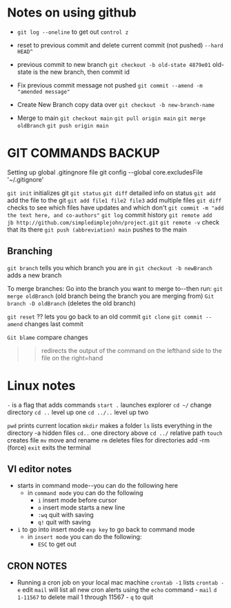 # Notes on using github


- `git log --oneline` to get out `control z`
- reset to previous commit and delete current commit (not pushed)
    `--hard HEAD^`
- previous commit to new branch
    `git checkout -b old-state 4879e01` old-state is the new branch, then commit id
- Fix previous commit message not pushed
    `git commit --amend -m "amended message"`
- Create New Branch copy data over
    `git checkout -b new-branch-name`

- Merge to main
    `git checkout main`
    `git pull origin main`
    `git merge oldBranch`
    `git push origin main`




# GIT COMMANDS BACKUP 

Setting up global .gitingnore file
git config --global core.excludesFile '~/.gitignore'

`git init`	initializes git
`git status`
`git diff`	detailed info on status
`git add`		add the file to the git
`git add file1 file2 file3`   add multiple files
`git diff` 	checks to see which files have updates and which don't 
`git commit -m "add the text here, and co-authors"`
`git log`		commit history
`git remote add 	jb http://github.com/simpledimplejohn/project.git`
`git remote -v`	check that its there
`git push (abbreviation) main`	pushes to the main


## Branching
`git branch`	tells you which branch you are in
`git checkout -b newBranch`  adds a new branch

To merge branches:
Go into the branch you want to merge to--then run:
`git merge oldBranch`  (old branch being the branch you are merging from)
`Git branch -D oldBranch`  (deletes the old branch)


`git reset`	?? lets you go back to an old commit
`git clone`	
`git commit --amend` changes last commit

`Git blame` 	compare changes

>> redirects the output of the command on the lefthand side to the file on the right=hand



# Linux notes 
`-` is a flag that adds commands
`start .` 	launches explorer
`cd ~/`  	change directory
`cd ..`      level up one
`cd ../..`	level up two

`pwd` 		prints current location
`mkdir`  	makes a folder
`ls`  		lists everything in the directory -a hidden files
`cd..`		one directory above
`cd ../` 	relative path
`touch`		creates file
`mv`		move and rename
`rm`		deletes files for directories add -rm (force)
`exit`		exits the terminal

## VI editor notes
- starts in command mode--you can do the following here
    - in   `command mode` you can do the following
        - `i` insert mode before cursor
        - `o` insert mode starts a new line
        - `:wq` quit with saving
        - `q!` quit with saving
- `i` to go into insert mode `exp key` to go back to command mode
    - in `insert mode` you can do the following:
        - `ESC` to get out

## CRON NOTES
- Running a cron job on your local mac machine
    `crontab -1` lists
    `crontab -e` edit
    `mail` will list all new cron alerts using the `echo` command
        - `mail` `d 1-11567` to delete mail 1 through 11567
        - `q` to quit
